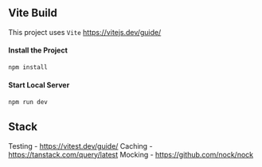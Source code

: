 
## Vite Build

This project uses `Vite` https://vitejs.dev/guide/

#### Install the Project

```bash
npm install
```

#### Start Local Server

```bash
npm run dev
```

## Stack

Testing - https://vitest.dev/guide/
Caching - https://tanstack.com/query/latest
Mocking - https://github.com/nock/nock
